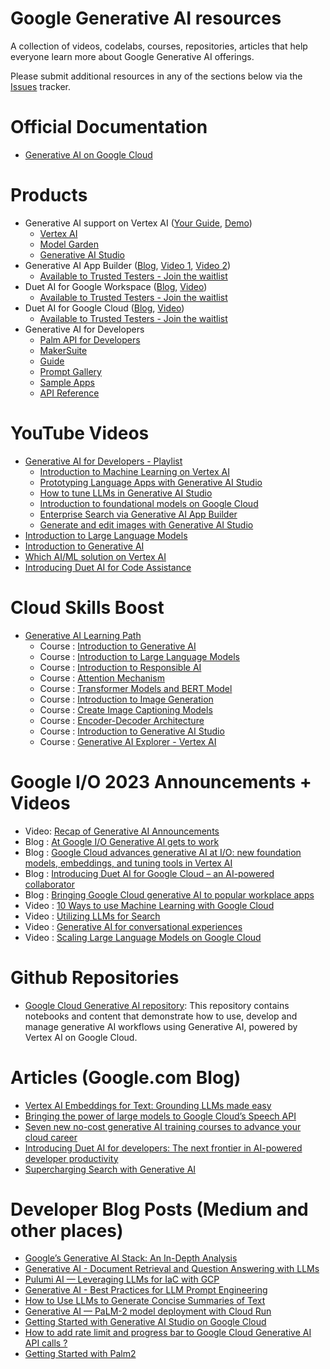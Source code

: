 # Google Generative AI resources
A collection of videos, codelabs, courses, repositories, articles that help everyone learn more about Google Generative AI offerings.

Please submit additional resources in any of the sections below via the [Issues](https://github.com/rominirani/google-genai-resources/issues) tracker. 

# Official Documentation
- [Generative AI on Google Cloud](https://cloud.google.com/ai/generative-ai)

# Products
- Generative AI support on Vertex AI ([Your Guide](https://cloud.google.com/blog/products/ai-machine-learning/vertex-ai-model-garden-and-generative-ai-studio), [Demo](https://youtube.com/watch?v=pN-RTBq6i3I))
  - [Vertex AI](https://cloud.google.com/vertex-ai)
  - [Model Garden](https://cloud.google.com/model-garden)
  - [Generative AI Studio](https://cloud.google.com/generative-ai-studio) 
- Generative AI App Builder ([Blog](https://cloud.google.com/blog/products/ai-machine-learning/create-generative-apps-in-minutes-with-gen-app-builder), [Video 1](https://youtube.com/watch?v=0vM5UWC5crs), [Video 2](https://youtube.com/watch?v=kOmG83wGfTs))
  - [Available to Trusted Testers - Join the waitlist](https://cloud.google.com/ai/earlyaccess/join)
- Duet AI for Google Workspace ([Blog](https://workspace.google.com/blog/product-announcements/generative-ai), [Video](https://www.youtube.com/watch?v=6DaJVZBXETE))
  - [Available to Trusted Testers - Join the waitlist](https://cloud.google.com/ai/earlyaccess/join)
- Duet AI for Google Cloud ([Blog](https://cloud.google.com/blog/products/application-modernization/introducing-duet-ai-for-google-cloud), [Video](https://www.youtube.com/watch?v=g5TwQx60NXs))
  - [Available to Trusted Testers - Join the waitlist](https://cloud.google.com/ai/earlyaccess/join)
- Generative AI for Developers
  - [Palm API for Developers](https://developers.generativeai.google/products/palm)
  - [MakerSuite](https://developers.generativeai.google/products/makersuite)
  - [Guide](https://developers.generativeai.google/guide)
  - [Prompt Gallery](https://developers.generativeai.google/prompt-gallery)
  - [Sample Apps](https://developers.generativeai.google/develop/sample-apps)
  - [API Reference](https://developers.generativeai.google/api)  
 
# YouTube Videos
- [Generative AI for Developers - Playlist](https://www.youtube.com/playlist?list=PLIivdWyY5sqLRCzKJyixrIDPQKwU6XHpn)
  - [Introduction to Machine Learning on Vertex AI](https://www.youtube.com/watch?v=-3Olw-C4FN4&list=PLIivdWyY5sqLRCzKJyixrIDPQKwU6XHpn&index=1&pp=iAQB)
  - [Prototyping Language Apps with Generative AI Studio](https://www.youtube.com/watch?v=9_zwIyutN7o&list=PLIivdWyY5sqLRCzKJyixrIDPQKwU6XHpn&index=2&t=1s&pp=iAQB)
  - [How to tune LLMs in Generative AI Studio](https://www.youtube.com/watch?v=4A4W03qUTsw&list=PLIivdWyY5sqLRCzKJyixrIDPQKwU6XHpn&index=3&pp=iAQB)
  - [Introduction to foundational models on Google Cloud](https://www.youtube.com/watch?v=YCZ6nwGnL4o&list=PLIivdWyY5sqLRCzKJyixrIDPQKwU6XHpn&index=4&pp=iAQB)
  - [Enterprise Search via Generative AI App Builder](https://www.youtube.com/watch?v=fY8aOe6H2nw&list=PLIivdWyY5sqLRCzKJyixrIDPQKwU6XHpn&index=5&pp=iAQB) 
  - [Generate and edit images with Generative AI Studio](https://www.youtube.com/watch?v=6n5ngB88DHU&list=PLIivdWyY5sqLRCzKJyixrIDPQKwU6XHpn)
- [Introduction to Large Language Models](https://www.youtube.com/watch?v=zizonToFXDs)
- [Introduction to Generative AI](https://www.youtube.com/watch?v=G2fqAlgmoPo)
- [Which AI/ML solution on Vertex AI](https://www.youtube.com/watch?v=AtyCqaOGoj4)
- [Introducing Duet AI for Code Assistance](https://www.youtube.com/watch?v=M55Qd2H9hhk)

# Cloud Skills Boost
- [Generative AI Learning Path](https://www.cloudskillsboost.google/journeys/118)
  - Course : [Introduction to Generative AI](https://bit.ly/3OnAjcq)
  - Course : [Introduction to Large Language Models](https://bit.ly/41Sf59T)
  - Course : [Introduction to Responsible AI](https://bit.ly/3CcxUdy)
  - Course : [Attention Mechanism](https://bit.ly/3oeMihU)
  - Course : [Transformer Models and BERT Model](https://bit.ly/3OjCcae)
  - Course : [Introduction to Image Generation](https://bit.ly/41XcFqh)
  - Course : [Create Image Captioning Models](https://bit.ly/3INQGM7)
  - Course : [Encoder-Decoder Architecture](https://bit.ly/41Sfbyh)
  - Course : [Introduction to Generative AI Studio](https://bit.ly/3Cbzr3n)
  - Course : [Generative AI Explorer - Vertex AI](https://bit.ly/3WMn7QF)

# Google I/O 2023 Announcements + Videos
- Video: [Recap of Generative AI Announcements](https://www.youtube.com/shorts/EWLfMw-mfRs)
- Blog : [At Google I/O Generative AI gets to work](https://cloud.google.com/blog/products/ai-machine-learning/google-cloud-at-io-2023)
- Blog : [Google Cloud advances generative AI at I/O: new foundation models, embeddings, and tuning tools in Vertex AI](https://cloud.google.com/blog/products/ai-machine-learning/google-cloud-launches-new-ai-models-opens-generative-ai-studio)
- Blog : [Introducing Duet AI for Google Cloud – an AI-powered collaborator](https://cloud.google.com/blog/products/application-modernization/introducing-duet-ai-for-google-cloud)
- Blog : [Bringing Google Cloud generative AI to popular workplace apps](https://cloud.google.com/blog/products/ai-machine-learning/google-cloud-generative-ai-partners-at-io-2023)
- Video : [10 Ways to use Machine Learning with Google Cloud](https://www.youtube.com/watch?v=oQMgqMRR-io)
- Video : [Utilizing LLMs for Search](https://www.youtube.com/watch?v=AtyCqaOGoj4)
- Video : [Generative AI for conversational experiences](https://www.youtube.com/watch?v=50EJft0ILUI)
- Video : [Scaling Large Language Models on Google Cloud](https://www.youtube.com/watch?v=t74WVC6L5wU)
 
# Github Repositories
- [Google Cloud Generative AI repository](https://github.com/GoogleCloudPlatform/generative-ai/tree/main): 
This repository contains notebooks and content that demonstrate how to use, develop and manage generative AI workflows using Generative AI, powered by Vertex AI on Google Cloud.

# Articles (Google.com Blog)
- [Vertex AI Embeddings for Text: Grounding LLMs made easy](https://cloud.google.com/blog/products/ai-machine-learning/how-to-use-grounding-for-your-llms-with-text-embeddings)
- [Bringing the power of large models to Google Cloud’s Speech API](https://cloud.google.com/blog/products/ai-machine-learning/bringing-power-large-models-google-clouds-speech-api)
- [Seven new no-cost generative AI training courses to advance your cloud career](https://cloud.google.com/blog/topics/training-certifications/new-google-cloud-generative-ai-training-resources) 
- [Introducing Duet AI for developers: The next frontier in AI-powered developer productivity](https://cloud.google.com/blog/products/application-development/introducing-duet-ai-for-developers)
- [Supercharging Search with Generative AI](https://blog.google/products/search/generative-ai-search/)

# Developer Blog Posts (Medium and other places)
- [Google’s Generative AI Stack: An In-Depth Analysis](https://thenewstack.io/googles-generative-ai-stack-an-in-depth-analysis/)
- [Generative AI - Document Retrieval and Question Answering with LLMs](https://medium.com/google-cloud/generative-ai-document-retrieval-and-question-answering-with-llms-2b0fb80ae76d)
- [Pulumi AI — Leveraging LLMs for IaC with GCP](https://medium.com/google-cloud/pulumi-ai-leveraging-llms-for-iac-with-gcp-909cd3673926)
- [Generative AI - Best Practices for LLM Prompt Engineering](https://medium.com/google-cloud/generative-ai-best-practices-for-llm-prompt-engineering-2a0131c805cc)
- [How to Use LLMs to Generate Concise Summaries of Text](https://medium.com/google-cloud/how-to-use-llms-to-generate-concise-summaries-of-text-a04966659ed)
- [Generative AI — PaLM-2 model deployment with Cloud Run](https://rafaelsf80.medium.com/generative-ai-palm-2-model-deployment-with-cloud-run-54e8a398b24b)
- [Getting Started with Generative AI Studio on Google Cloud](https://medium.com/google-cloud/getting-started-with-generative-ai-studio-on-google-cloud-5c77dfa8d044)
- [How to add rate limit and progress bar to Google Cloud Generative AI API calls ?](https://medium.com/google-cloud/how-to-add-rate-limit-and-progress-bar-to-google-cloud-generative-ai-api-calls-502b89d35de8?source=collection_home---4------0-----------------------)
- [Getting Started with Palm2](https://medium.com/google-cloud/generative-ai-getting-started-with-palm2-91a8354beeff)
